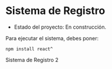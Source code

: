 <h1> Sistema de Registro </h1>

- Estado del proyecto: En construcción.

Para ejecutar el sistema, debes poner:

```npm install react^```

Sistema de Registro 2

